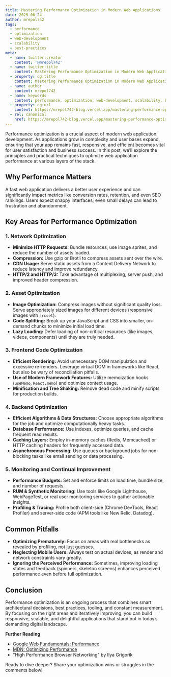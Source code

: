 ```yaml
---
title: Mastering Performance Optimization in Modern Web Applications
date: 2025-06-24
author: mrepol742
tags:
  - performance
  - optimization
  - web-development
  - scalability
  - best-practices
meta:
  - name: twitter:creator
    content: '@mrepol742'
  - name: twitter:title
    content: Mastering Performance Optimization in Modern Web Applications
  - property: og:title
    content: Mastering Performance Optimization in Modern Web Applications
  - name: author
    content: mrepol742
  - name: keywords
    content: performance, optimization, web-development, scalability, best-practices
  - property: og:url
    content: https://mrepol742-blog.vercel.app/mastering-performance-optimization-in-modern-web-applications/
  - rel: canonical
    href: https://mrepol742-blog.vercel.app/mastering-performance-optimization-in-modern-web-applications/
---
```


Performance optimization is a crucial aspect of modern web application development. As applications grow in complexity and user bases expand, ensuring that your app remains fast, responsive, and efficient becomes vital for user satisfaction and business success. In this post, we’ll explore the principles and practical techniques to optimize web application performance at various layers of the stack.

## Why Performance Matters

A fast web application delivers a better user experience and can significantly impact metrics like conversion rates, retention, and even SEO rankings. Users expect snappy interfaces; even small delays can lead to frustration and abandonment.

## Key Areas for Performance Optimization

### 1. Network Optimization
- **Minimize HTTP Requests:** Bundle resources, use image sprites, and reduce the number of assets loaded.
- **Compression:** Use gzip or Brotli to compress assets sent over the wire.
- **CDN Usage:** Serve static assets from a Content Delivery Network to reduce latency and improve redundancy.
- **HTTP/2 and HTTP/3:** Take advantage of multiplexing, server push, and improved header compression.

### 2. Asset Optimization
- **Image Optimization:** Compress images without significant quality loss. Serve appropriately sized images for different devices (responsive images with `srcset`).
- **Code Splitting:** Break up your JavaScript and CSS into smaller, on-demand chunks to minimize initial load time.
- **Lazy Loading:** Defer loading of non-critical resources (like images, videos, components) until they are truly needed.

### 3. Frontend Code Optimization
- **Efficient Rendering:** Avoid unnecessary DOM manipulation and excessive re-renders. Leverage virtual DOM in frameworks like React, but also be wary of reconciliation pitfalls.
- **Use of Modern Framework Features:** Utilize memoization hooks (`useMemo`, `React.memo`) and optimize context usage.
- **Minification and Tree Shaking:** Remove dead code and minify scripts for production builds.

### 4. Backend Optimization
- **Efficient Algorithms & Data Structures:** Choose appropriate algorithms for the job and optimize computationally heavy tasks.
- **Database Performance:** Use indexes, optimize queries, and cache frequent read results.
- **Caching Layers:** Employ in-memory caches (Redis, Memcached) or HTTP caching headers for frequently accessed data.
- **Asynchronous Processing:** Use queues or background jobs for non-blocking tasks like email sending or data processing.

### 5. Monitoring and Continual Improvement
- **Performance Budgets:** Set and enforce limits on load time, bundle size, and number of requests.
- **RUM & Synthetic Monitoring:** Use tools like Google Lighthouse, WebPageTest, or real user monitoring services to gather actionable insights.
- **Profiling & Tracing:** Profile both client-side (Chrome DevTools, React Profiler) and server-side code (APM tools like New Relic, Datadog).

## Common Pitfalls
- **Optimizing Prematurely:** Focus on areas with real bottlenecks as revealed by profiling, not just guesses.
- **Neglecting Mobile Users:** Always test on actual devices, as render and network constraints vary greatly.
- **Ignoring the Perceived Performance:** Sometimes, improving loading states and feedback (spinners, skeleton screens) enhances perceived performance even before full optimization.

## Conclusion
Performance optimization is an ongoing process that combines smart architectural decisions, best practices, tooling, and constant measurement. By focusing on the right areas and iteratively improving, you can build responsive, scalable, and delightful applications that stand out in today’s demanding digital landscape.

**Further Reading**
- [Google Web Fundamentals: Performance](https://web.dev/performance/)
- [MDN: Optimizing Performance](https://developer.mozilla.org/en-US/docs/Learn/Performance)
- "High Performance Browser Networking" by Ilya Grigorik

Ready to dive deeper? Share your optimization wins or struggles in the comments below!
